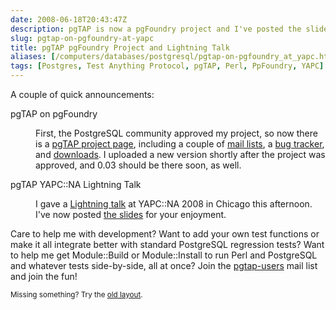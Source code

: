 ```yaml
--- 
date: 2008-06-18T20:43:47Z
description: pgTAP is now a pgFoundry project and I've posted the slides from my YAPC::NA 2008 Lightning Talk on pgTAP.
slug: pgtap-on-pgfoundry-at-yapc
title: pgTAP pgFoundry Project and Lightning Talk
aliases: [/computers/databases/postgresql/pgtap-on-pgfoundry_at_yapc.html]
tags: [Postgres, Test Anything Protocol, pgTAP, Perl, PpFoundry, YAPC]
---
```


<p>A couple of quick announcements:</p>

<dl>
  <dt>pgTAP on pgFoundry</dt>
  <dd><p>First, the PostgreSQL community approved my project, so now there is a <a href="http://pgfoundry.org/projects/pgtap/" title="pgTAP on pgFoundry">pgTAP project page</a>, including a couple of <a href="http://pgfoundry.org/mail/?group_id=1000389" title="pgTAP Mail Lists">mail lists</a>, a <a href="http://pgfoundry.org/tracker/?group_id=1000389" title="pgTAP Tracker">bug tracker</a>, and <a href="http://pgfoundry.org/frs/?group_id=1000389" title="downloads">downloads</a>. I uploaded a new version shortly after the project was approved, and 0.03 should be there soon, as well.</p></dd>
  <dt>pgTAP YAPC::NA Lightning Talk</dt>
  <dd><p>I gave a <a href="http://conferences.mongueurs.net/yn2008/" title="YAPC::NA 2008 pgTAP Lightning Talk">Lightning talk</a> at YAPC::NA 2008 in Chicago this afternoon. I've now posted <a href="/2008/06/pgtap-on-pgfoundry-at-yapc/pgtap-yapc.pdf" title="Slides for “Test Your Database with pgTAP”">the slides</a> for your enjoyment.</p></dd>
</dl>

<p>Care to help me with development? Want to add your own test functions or make it all integrate better with standard PostgreSQL regression tests? Want to help me get Module::Build or Module::Install to run Perl and PostgreSQL and whatever tests side-by-side, all at once? Join the <a href="http://pgfoundry.org/mail/?group_id=1000389" title="Subscribe to pgtap-users">pgtap-users</a> mail list and join the fun!</p>

<p class="past"><small>Missing something? Try the <a rel="nofollow" href="http://past.justatheory.com/computers/databases/postgresql/pgtap-on-pgfoundry_at_yapc.html">old layout</a>.</small></p>


